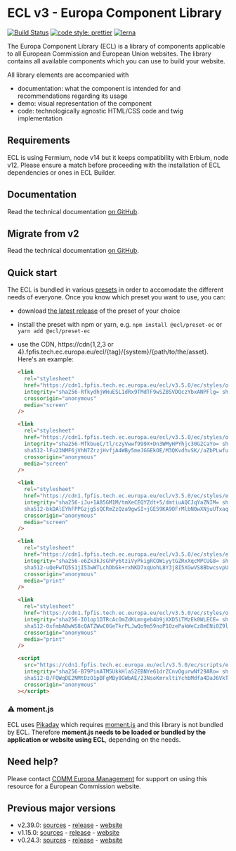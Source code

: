 # ECL v3 - Europa Component Library

[![Build Status](https://drone.fpfis.eu/api/badges/ec-europa/europa-component-library/status.svg)](https://drone.fpfis.eu/ec-europa/europa-component-library)
[![code style: prettier](https://img.shields.io/badge/code_style-prettier-ff69b4.svg?style=flat-square)](https://github.com/prettier/prettier)
[![lerna](https://img.shields.io/badge/maintained%20with-lerna-cc00ff.svg)](https://lernajs.io/)

The Europa Component Library (ECL) is a library of components applicable to all European Commission and European Union websites. The library contains all available components which you can use to build your website.

All library elements are accompanied with

- documentation: what the component is intended for and recommendations regarding its usage
- demo: visual representation of the component
- code: technologically agnostic HTML/CSS code and twig implementation

## Requirements

ECL is using Fermium, node v14 but it keeps compatibility with Erbium, node v12. Please ensure a match before proceeding with the installation of ECL dependencies or ones in ECL Builder.

## Documentation

Read the technical documentation [on GitHub](docs/README.md).

## Migrate from v2

Read the technical documentation [on GitHub](docs/Migrating-v3.md).

## Quick start

The ECL is bundled in various [presets](docs/presets.md) in order to accomodate the different needs of everyone. Once you know which preset you want to use, you can:

- download [the latest release](https://github.com/ec-europa/europa-component-library/releases/latest) of the preset of your choice
- install the preset with npm or yarn, e.g. `npm install @ecl/preset-ec` or `yarn add @ecl/preset-ec`
- use the CDN, https://cdn{1,2,3 or 4}.fpfis.tech.ec.europa.eu/ecl/{tag}/{system}/{path/to/the/asset}. Here's an example:

  ```html
  <link
    rel="stylesheet"
    href="https://cdn1.fpfis.tech.ec.europa.eu/ecl/v3.5.0/ec/styles/optional/ecl-ec-default.css"
    integrity="sha256-RfkydhjWHuESL1dRx9TMdTF9wSZBSVDQczYbxANPFlg= sha384-iyE8X71QP2Onrns7/sha384-PhiobZ43l5/AYShFNCGltSy//D9TQVWZeIsP5UwM30BhIrKi+DipZ9e5ejmy8Y4K sha512-npn8nY8mb0VWINKrLhaxY6a+/CbPknjWiPhMB/5V9ZuvQ81FmZUb9D3coqdv3vMjNbzDJqEx1L7Sqi1Ag44ZOg=="
    crossorigin="anonymous"
    media="screen"
  />
  ```

  ```html
  <link
    rel="stylesheet"
    href="https://cdn1.fpfis.tech.ec.europa.eu/ecl/v3.5.0/ec/styles/optional/ecl-reset.css"
    integrity="sha256-MfkbueC/tl/czyVwwf999X+Dn3WMyHPYhjc30G2CaYo= sha384-lyxsXxAC4m26ysiQWh2dKIoLD5WS7rIFShfI8ruMwJTlMzgN7VSCD5HYZUToTMxF
    sha512-lFu23NMF6jVhN7ZrzjHvfjA4WBy5meJGGEkOE/M3QKvdhvSK//aZbPLwfutfOvQwYzA0ZjlKRoegffkVQ79eFg=="
    crossorigin="anonymous"
    media="screen"
  />
  ```

  ```html
  <link
    rel="stylesheet"
    href="https://cdn1.fpfis.tech.ec.europa.eu/ecl/v3.5.0/ec/styles/ecl-ec.css"
    integrity="sha256-iJu+1A85GM1M/tmXeCEQYZdt+5/dmtiuAQCJqYaZNIM= sha384-SJXbDvX6PqhkBUYFJhBu/rsaGJCcGrcThFtOtB4YbeKkTOvTY8UUGb5rc9qow+bU
    sha512-bkDAlEYhFPPGzjg5sQCRmZzQza9gwSI+jGE59KA9OFrMlbN0wXNjuUTxaq7t8OU9neGCZIpOL22aMJU/uCvLyw=="
    crossorigin="anonymous"
    media="screen"
  />
  ```

  ```html
  <link
    rel="stylesheet"
    href="https://cdn1.fpfis.tech.ec.europa.eu/ecl/v3.5.0/ec/styles/ecl-ec-print.css"
    integrity="sha256-e6Zk3kJsGhPy6tziVyPkigRCOWiyytGZRxXqcMPCUG8= sha384-NLL52lxfTPLSFAfXnMHp4Cl2FeCL8WlcHl2272UllVkEa6F5Vlct6Q3T6FlxQDKC
    sha512-uQeFwTQ5S1jI53wWTLchDbGk+rxNKD7xqUohL8Y3j8I5XGwVS8BbwcsvpU6e/lyEkkzYVeX+svQ8Zl0JpE1++w=="
    crossorigin="anonymous"
    media="print"
  />
  ```

  ```html
  <link
    rel="stylesheet"
    href="https://cdn1.fpfis.tech.ec.europa.eu/ecl/v3.5.0/ec/styles/optional/ecl-ec-default-print.css"
    integrity="sha256-IO1op1DTRcAcOmZdKLmngeb4b9jXXD5iTMzEk0WLECE= sha384-ZKX6KgSQOKE375Nod22T6HWXVSyLUqyHY2kcNtUqNd2w5PHygR8+iqWvD1+yyuDH
    sha512-0xfmbA8wWS8cQATZWwC0GeTkrPLJwQo9m59noP1OzePakWeCz8mENi0Z9lp7uuHZTc1H5PTMVmRfb5y0WFFvlQ=="
    crossorigin="anonymous"
    media="print"
  />
  ```

  ```html
  <script
    src="https://cdn1.fpfis.tech.ec.europa.eu/ecl/v3.5.0/ec/scripts/ecl-ec.js"
    integrity="sha256-B79PinATM5UkkHlaS2EBNYe61drZCnvOgurwNf29ARo= sha384-DLMvy+XpEI8xWhKN8Jyc6MiOzz8vyf1+pkDOrIKdB2ucT9IGHI0wnLjiODCBUTPc
    sha512-B/FQWqDE2NMtDzO1pBFgMBy8GWbAE/23NsoKmrxltiYchbMdfa4DaJ6VkTtwvAhmFE3TgTTgoJszxMzCWMnuqA=="
    crossorigin="anonymous"
  ></script>
  ```

### :warning: moment.js

ECL uses [Pikaday](https://github.com/Pikaday/Pikaday) which requires [moment.js](https://momentjs.com/) and this library is not bundled by ECL.
Therefore **moment.js needs to be loaded or bundled by the application or website using ECL**, depending on the needs.

## Need help?

Please contact [COMM Europa Management](mailto:Europamanagement@ec.europa.eu) for support on using this resource for a European Commission website.

## Previous major versions

- v2.39.0: [sources](https://github.com/ec-europa/europa-component-library/tree/v2) - [release](https://github.com/ec-europa/europa-component-library/releases/tag/v2.39.0) - [website](https://ec.europa.eu/component-library/v2.39.0/)
- v1.15.0: [sources](https://github.com/ec-europa/europa-component-library/tree/v1) - [release](https://github.com/ec-europa/europa-component-library/releases/tag/v1.15.0) - [website](https://ec.europa.eu/component-library/v1.15.0/)
- v0.24.3: [sources](https://github.com/ec-europa/europa-component-library/tree/v0) - [release](https://github.com/ec-europa/europa-component-library/releases/tag/v0.24.3) - [website](https://ec.europa.eu/component-library/v0.24.3/)
